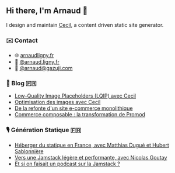 ## Hi there, I'm Arnaud 👋

I design and maintain [Cecil](https://github.com/Cecilapp), a content driven static site generator.

### ✉️ Contact

- 🌐 [arnaudligny.fr](https://arnaudligny.fr)
- 🦋 [@arnaud.ligny.fr](https://bsky.app/profile/arnaud.ligny.fr)
- 🦣 [@arnaud@gazuji.com](https://gazuji.com/@arnaud)

### 📰 Blog 🇫🇷
<!-- BLOG:START -->
- [Low-Quality Image Placeholders &lpar;LQIP&rpar; avec Cecil](https://arnaudligny.fr/blog/cecil-lqip/)
- [Optimisation des images avec Cecil](https://arnaudligny.fr/blog/cecil-optimisation-images/)
- [De la refonte d&#39;un site e-commerce monolithique](https://arnaudligny.fr/blog/de-la-refonte-ecommerce-monolithique/)
- [Commerce composable : la transformation de Promod](https://arnaudligny.fr/blog/commerce-composable-la-transformation-de-promod/)
<!-- BLOG:END -->

### 🎙 Génération Statique 🇫🇷
<!-- PODCAST:START -->
- [Héberger du statique en France, avec Matthias Dugué et Hubert Sablonnière](https://podcasters.spotify.com/pod/show/jamstatic/episodes/Hberger-du-statique-en-France--avec-Matthias-Dugu-et-Hubert-Sablonnire-enhc1t)
- [Vers une Jamstack légère et performante, avec Nicolas Goutay](https://podcasters.spotify.com/pod/show/jamstatic/episodes/Vers-une-Jamstack-lgre-et-performante--avec-Nicolas-Goutay-emunhp)
- [Et si on faisait un podcast sur la Jamstack ?](https://podcasters.spotify.com/pod/show/jamstatic/episodes/Et-si-on-faisait-un-podcast-sur-la-Jamstack-ekovh0)
<!-- PODCAST:END -->
